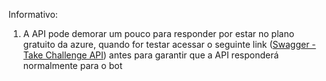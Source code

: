 Informativo:

1. A API pode demorar um pouco para responder por estar no plano gratuito da azure, quando for testar acessar o seguinte link ([Swagger - Take Challenge API](http://takechallengefelipe.azurewebsites.net/index.html)) antes para garantir que a API responderá normalmente para o bot